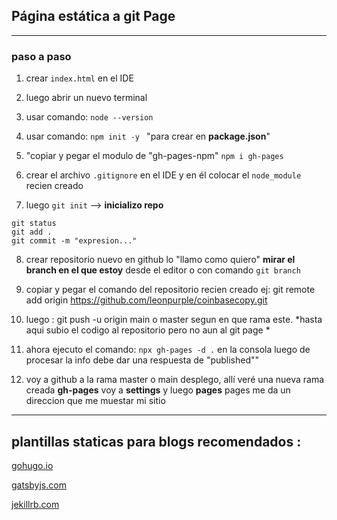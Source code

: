 ## Página estática  a git Page 



---
###  paso a paso

1. crear ``index.html`` en el IDE

2. luego abrir un nuevo terminal

3. usar comando: ``node --version``   

4. usar comando: ``npm init -y ``  "para crear en **package.json**"

5. "copiar y pegar el modulo de "gh-pages-npm" ``npm i gh-pages``  

6. crear el archivo ``.gitignore`` en el IDE y en él colocar el ``node_module`` recien creado

7. luego  ``git init``  --> **inicializo repo**
```
git status
git add .
git commit -m "expresion..."
```

8. crear repositorio nuevo en github lo "llamo como quiero"
**mirar el branch en el que estoy** desde el editor o con comando ``git branch``

9. copiar y pegar el comando del repositorio recien creado ej: git remote add origin https://github.com/leonpurple/coinbasecopy.git

10. luego :  git push -u origin main o master segun en que rama este.
*hasta aqui subio el codigo al repositorio pero no aun al git page *

11. ahora ejecuto el comando: ``npx gh-pages -d .`` en 
la consola luego de procesar la info debe dar una respuesta de "published""

12. voy a github 
a la rama master o main 
desplego, allí veré una nueva rama creada **gh-pages** voy  a **settings**
y luego **pages**
pages me da un direccion que me muestar mi sitio 

---
## plantillas staticas para blogs recomendados :

 [gohugo.io](https://gohugo.io/)

 [gatsbyjs.com](https://www.gatsbyjs.com/starters/gatsbyjs/gatsby-starter-wordpress-homepage/)

 [jekillrb.com](https://jekyllrb.com/docs/themes/)